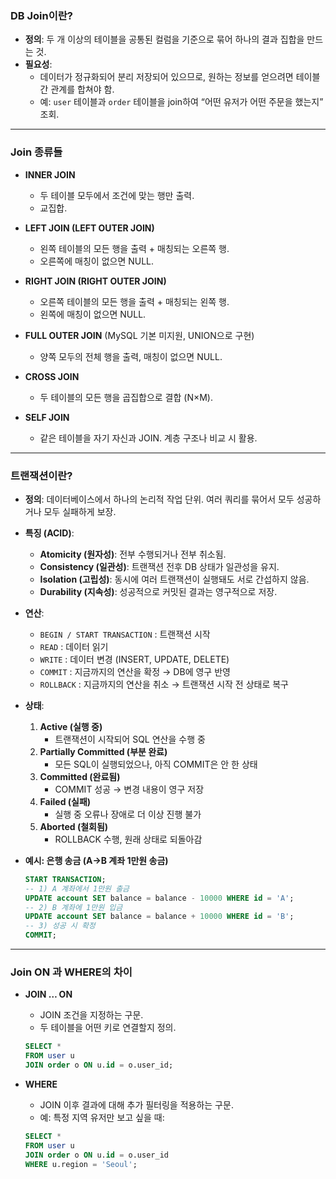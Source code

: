 ### DB Join이란?
- **정의**: 두 개 이상의 테이블을 공통된 컬럼을 기준으로 묶어 하나의 결과 집합을 만드는 것.
- **필요성**:
    - 데이터가 정규화되어 분리 저장되어 있으므로, 원하는 정보를 얻으려면 테이블 간 관계를 합쳐야 함.
    - 예: `user` 테이블과 `order` 테이블을 join하여 “어떤 유저가 어떤 주문을 했는지” 조회.

---

### Join 종류들
- **INNER JOIN**
    - 두 테이블 모두에서 조건에 맞는 행만 출력.
    - 교집합.

- **LEFT JOIN (LEFT OUTER JOIN)**
    - 왼쪽 테이블의 모든 행을 출력 + 매칭되는 오른쪽 행.
    - 오른쪽에 매칭이 없으면 NULL.

- **RIGHT JOIN (RIGHT OUTER JOIN)**
    - 오른쪽 테이블의 모든 행을 출력 + 매칭되는 왼쪽 행.
    - 왼쪽에 매칭이 없으면 NULL.

- **FULL OUTER JOIN** (MySQL 기본 미지원, UNION으로 구현)
    - 양쪽 모두의 전체 행을 출력, 매칭이 없으면 NULL.

- **CROSS JOIN**
    - 두 테이블의 모든 행을 곱집합으로 결합 (N×M).

- **SELF JOIN**
    - 같은 테이블을 자기 자신과 JOIN. 계층 구조나 비교 시 활용.

---

### 트랜잭션이란?
- **정의**: 데이터베이스에서 하나의 논리적 작업 단위. 여러 쿼리를 묶어서 모두 성공하거나 모두 실패하게 보장.

- **특징 (ACID)**:
    - **Atomicity (원자성)**: 전부 수행되거나 전부 취소됨.
    - **Consistency (일관성)**: 트랜잭션 전후 DB 상태가 일관성을 유지.
    - **Isolation (고립성)**: 동시에 여러 트랜잭션이 실행돼도 서로 간섭하지 않음.
    - **Durability (지속성)**: 성공적으로 커밋된 결과는 영구적으로 저장.

- **연산**:
    - `BEGIN / START TRANSACTION` : 트랜잭션 시작
    - `READ` : 데이터 읽기
    - `WRITE` : 데이터 변경 (INSERT, UPDATE, DELETE)
    - `COMMIT` : 지금까지의 연산을 확정 → DB에 영구 반영
    - `ROLLBACK` : 지금까지의 연산을 취소 → 트랜잭션 시작 전 상태로 복구

- **상태**:
    1. **Active (실행 중)**
        - 트랜잭션이 시작되어 SQL 연산을 수행 중
    2. **Partially Committed (부분 완료)**
        - 모든 SQL이 실행되었으나, 아직 COMMIT은 안 한 상태
    3. **Committed (완료됨)**
        - COMMIT 성공 → 변경 내용이 영구 저장
    4. **Failed (실패)**
        - 실행 중 오류나 장애로 더 이상 진행 불가
    5. **Aborted (철회됨)**
        - ROLLBACK 수행, 원래 상태로 되돌아감

- **예시: 은행 송금 (A→B 계좌 1만원 송금)**

  ```sql
  START TRANSACTION;
  -- 1) A 계좌에서 1만원 출금
  UPDATE account SET balance = balance - 10000 WHERE id = 'A';
  -- 2) B 계좌에 1만원 입금
  UPDATE account SET balance = balance + 10000 WHERE id = 'B';
  -- 3) 성공 시 확정
  COMMIT;
  ```
  
---

### Join ON 과 WHERE의 차이
- **JOIN … ON**

    - JOIN 조건을 지정하는 구문.
    - 두 테이블을 어떤 키로 연결할지 정의.
    ```sql
    SELECT *
    FROM user u
    JOIN order o ON u.id = o.user_id;
    ```

- **WHERE**

    - JOIN 이후 결과에 대해 추가 필터링을 적용하는 구문.
    - 예: 특정 지역 유저만 보고 싶을 때:
    ```sql
    SELECT *
    FROM user u
    JOIN order o ON u.id = o.user_id
    WHERE u.region = 'Seoul';
    ```